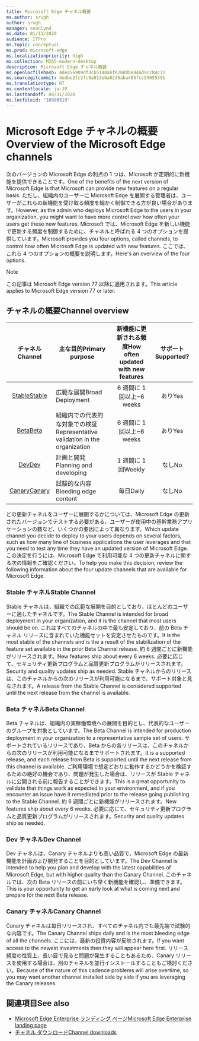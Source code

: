 ```yaml
---
title: Microsoft Edge チャネル概要
ms.author: srugh
author: srugh
manager: seanlynd
ms.date: 01/13/2020
audience: ITPro
ms.topic: conceptual
ms.prod: microsoft-edge
ms.localizationpriority: high
ms.collection: M365-modern-desktop
description: Microsoft Edge チャネル概要
ms.openlocfilehash: 4de456909df3cb5140abfb20ddb884ad9cc84c32
ms.sourcegitcommit: 4edbe2fc2fc9a013e6a0245aba485fcc5905539b
ms.translationtype: HT
ms.contentlocale: ja-JP
ms.lasthandoff: 08/31/2020
ms.locfileid: "10980519"
---
```

# <span data-ttu-id="00f31-103">Microsoft Edge チャネルの概要</span><span class="sxs-lookup"><span data-stu-id="00f31-103">Overview of the Microsoft Edge channels</span></span>

<span data-ttu-id="00f31-104">次のバージョンの Microsoft Edge の利点の 1 つは、Microsoft が定期的に新機能を提供できることです。</span><span class="sxs-lookup"><span data-stu-id="00f31-104">One of the benefits of the next version of Microsoft Edge is that Microsoft can provide new features on a regular basis.</span></span> <span data-ttu-id="00f31-105">ただし、組織内のユーザーに Microsoft Edge を展開する管理者は、ユーザーがこれらの新機能を受け取る頻度を細かく制御できる方が良い場合があります。</span><span class="sxs-lookup"><span data-stu-id="00f31-105">However, as the admin who deploys Microsoft Edge to the users in your organization, you might want to have more control over how often your users get these new features.</span></span> <span data-ttu-id="00f31-106">Microsoft では、Microsoft Edge を新しい機能で更新する頻度を制御するために、チャネルと呼ばれる 4 つのオプションを提供しています。</span><span class="sxs-lookup"><span data-stu-id="00f31-106">Microsoft provides you four options, called channels, to control how often Microsoft Edge is updated with new features.</span></span> <span data-ttu-id="00f31-107">ここでは、これら 4 つのオプションの概要を説明します。</span><span class="sxs-lookup"><span data-stu-id="00f31-107">Here's an overview of the four options.</span></span>
  
> [!NOTE]
> <span data-ttu-id="00f31-108">この記事は Microsoft Edge version 77 以降に適用されます。</span><span class="sxs-lookup"><span data-stu-id="00f31-108">This article applies to Microsoft Edge version 77 or later.</span></span>

## <span data-ttu-id="00f31-109">チャネルの概要</span><span class="sxs-lookup"><span data-stu-id="00f31-109">Channel overview</span></span>

|<span data-ttu-id="00f31-110">チャネル</span><span class="sxs-lookup"><span data-stu-id="00f31-110">Channel</span></span>|<span data-ttu-id="00f31-111">主な目的</span><span class="sxs-lookup"><span data-stu-id="00f31-111">Primary purpose</span></span>|<span data-ttu-id="00f31-112">新機能に更新される頻度</span><span class="sxs-lookup"><span data-stu-id="00f31-112">How often updated with new features</span></span>|<span data-ttu-id="00f31-113">サポート</span><span class="sxs-lookup"><span data-stu-id="00f31-113">Supported?</span></span>|
|:---:|---|:---:|:---:|
|[<span data-ttu-id="00f31-114">Stable</span><span class="sxs-lookup"><span data-stu-id="00f31-114">Stable</span></span>](#stable-channel)|<span data-ttu-id="00f31-115">広範な展開</span><span class="sxs-lookup"><span data-stu-id="00f31-115">Broad Deployment</span></span>|<span data-ttu-id="00f31-116">6 週間に 1 回以上</span><span class="sxs-lookup"><span data-stu-id="00f31-116">~6 weeks</span></span>|<span data-ttu-id="00f31-117">あり</span><span class="sxs-lookup"><span data-stu-id="00f31-117">Yes</span></span>|
|[<span data-ttu-id="00f31-118">Beta</span><span class="sxs-lookup"><span data-stu-id="00f31-118">Beta</span></span>](#beta-channel)|<span data-ttu-id="00f31-119">組織内での代表的な対象での検証</span><span class="sxs-lookup"><span data-stu-id="00f31-119">Representative validation in the organization</span></span>|<span data-ttu-id="00f31-120">6 週間に 1 回以上</span><span class="sxs-lookup"><span data-stu-id="00f31-120">~6 weeks</span></span>|<span data-ttu-id="00f31-121">あり</span><span class="sxs-lookup"><span data-stu-id="00f31-121">Yes</span></span>|
|[<span data-ttu-id="00f31-122">Dev</span><span class="sxs-lookup"><span data-stu-id="00f31-122">Dev</span></span>](#dev-channel)|<span data-ttu-id="00f31-123">計画と開発</span><span class="sxs-lookup"><span data-stu-id="00f31-123">Planning and developing</span></span>|<span data-ttu-id="00f31-124">1 週間に 1 回</span><span class="sxs-lookup"><span data-stu-id="00f31-124">Weekly</span></span>|<span data-ttu-id="00f31-125">なし</span><span class="sxs-lookup"><span data-stu-id="00f31-125">No</span></span>|
|[<span data-ttu-id="00f31-126">Canary</span><span class="sxs-lookup"><span data-stu-id="00f31-126">Canary</span></span>](#canary-channel)|<span data-ttu-id="00f31-127">試験的な内容</span><span class="sxs-lookup"><span data-stu-id="00f31-127">Bleeding edge content</span></span>|<span data-ttu-id="00f31-128">毎日</span><span class="sxs-lookup"><span data-stu-id="00f31-128">Daily</span></span>|<span data-ttu-id="00f31-129">なし</span><span class="sxs-lookup"><span data-stu-id="00f31-129">No</span></span>|

<span data-ttu-id="00f31-130">どの更新チャネルをユーザーに展開するかについては、Microsoft Edge の更新されたバージョンでテストする必要がある、ユーザーが使用中の基幹業務アプリケーションの数など、いくつかの要因によって異なります。</span><span class="sxs-lookup"><span data-stu-id="00f31-130">Which update channel you decide to deploy to your users depends on several factors, such as how many line of business applications the user leverages and that you need to test any time they have an updated version of Microsoft Edge.</span></span> <span data-ttu-id="00f31-131">この決定を行うには、Microsoft Edge で利用可能な 4 つの更新チャネルに関する次の情報をご確認ください。</span><span class="sxs-lookup"><span data-stu-id="00f31-131">To help you make this decision, review the following information about the four update channels that are available for Microsoft Edge.</span></span>

### <span data-ttu-id="00f31-132">Stable チャネル</span><span class="sxs-lookup"><span data-stu-id="00f31-132">Stable Channel</span></span>

<span data-ttu-id="00f31-133">Stable チャネルは、組織での広範な展開を目的としており、ほとんどのユーザーに適したチャネルです。</span><span class="sxs-lookup"><span data-stu-id="00f31-133">The Stable Channel is intended for broad deployment in your organization, and it is the channel that most users should be on.</span></span> <span data-ttu-id="00f31-134">これはすべてのチャネルの中で最も安定しており、前の Beta チャネル リリースに含まれていた機能セットを安定させたものです。</span><span class="sxs-lookup"><span data-stu-id="00f31-134">It is the most stable of the channels and is the a result of the stabilization of the feature set available in the prior Beta Channel release.</span></span> <span data-ttu-id="00f31-135">約 6 週間ごとに新機能がリリースされます。</span><span class="sxs-lookup"><span data-stu-id="00f31-135">New features ship about every 6 weeks.</span></span> <span data-ttu-id="00f31-136">必要に応じて、セキュリティ更新プログラムと品質更新プログラムがリリースされます。</span><span class="sxs-lookup"><span data-stu-id="00f31-136">Security and quality updates ship as needed.</span></span> <span data-ttu-id="00f31-137">Stable チャネルからのリリースは、このチャネルからの次のリリースが利用可能になるまで、サポート対象と見なされます。</span><span class="sxs-lookup"><span data-stu-id="00f31-137">A release from the Stable Channel is considered supported until the next release from the channel is available.</span></span>

### <span data-ttu-id="00f31-138">Beta チャネル</span><span class="sxs-lookup"><span data-stu-id="00f31-138">Beta Channel</span></span>

<span data-ttu-id="00f31-139">Beta チャネルは、組織内の実稼働環境への展開を目的とし、代表的なユーザーのグループを対象としています。</span><span class="sxs-lookup"><span data-stu-id="00f31-139">The Beta Channel is intended for production deployment in your organization to a representative sample set of users.</span></span> <span data-ttu-id="00f31-140">サポートされているリリースであり、Beta からの各リリースは、このチャネルからの次のリリースが利用可能になるまでサポートされます。</span><span class="sxs-lookup"><span data-stu-id="00f31-140">It is a supported release, and each release from Beta is supported until the next release from this channel is available.</span></span> <span data-ttu-id="00f31-141">ご利用環境で想定どおりに動作するかどうかを検証するための絶好の機会であり、問題が発生した場合は、リリースが Stable チャネルに公開される前に報告することができます。</span><span class="sxs-lookup"><span data-stu-id="00f31-141">This is a great opportunity to validate that things work as expected in your environment, and if you encounter an issue have it remediated prior to the release going publishing to the Stable Channel.</span></span> <span data-ttu-id="00f31-142">約 6 週間ごとに新機能がリリースされます。</span><span class="sxs-lookup"><span data-stu-id="00f31-142">New features ship about every 6 weeks.</span></span> <span data-ttu-id="00f31-143">必要に応じて、セキュリティ更新プログラムと品質更新プログラムがリリースされます。</span><span class="sxs-lookup"><span data-stu-id="00f31-143">Security and quality updates ship as needed.</span></span>

### <span data-ttu-id="00f31-144">Dev チャネル</span><span class="sxs-lookup"><span data-stu-id="00f31-144">Dev Channel</span></span>

<span data-ttu-id="00f31-145">Dev チャネルは、Canary チャネルよりも高い品質で、Microsoft Edge の最新機能を計画および開発することを目的としています。</span><span class="sxs-lookup"><span data-stu-id="00f31-145">The Dev Channel is intended to help you plan and develop with the latest capabilities of Microsoft Edge, but with higher quality than the Canary Channel.</span></span> <span data-ttu-id="00f31-146">このチャネルでは、次の Beta リリースの前にいち早く新機能を確認し、準備できます。</span><span class="sxs-lookup"><span data-stu-id="00f31-146">This is your opportunity to get an early look at what is coming next and prepare for the next Beta release.</span></span>

### <span data-ttu-id="00f31-147">Canary チャネル</span><span class="sxs-lookup"><span data-stu-id="00f31-147">Canary Channel</span></span>

<span data-ttu-id="00f31-148">Canary チャネルは毎日リリースされ、すべてのチャネル内でも最先端で試験的な内容です。</span><span class="sxs-lookup"><span data-stu-id="00f31-148">The Canary Channel ships daily and is the most bleeding edge of all the channels.</span></span> <span data-ttu-id="00f31-149">ここには、最新の投資内容が反映されます。</span><span class="sxs-lookup"><span data-stu-id="00f31-149">If you want access to the newest investments then they will appear here first.</span></span> <span data-ttu-id="00f31-150">リリース頻度の性質上、長い目で見ると問題が発生することもあるため、Canary リリースを使用する場合は、別のチャネルを並行インストールすることもご検討ください。</span><span class="sxs-lookup"><span data-stu-id="00f31-150">Because of the nature of this cadence problems will arise overtime, so you may want another channel installed side by side if you are leveraging the Canary releases.</span></span>

## <span data-ttu-id="00f31-151">関連項目</span><span class="sxs-lookup"><span data-stu-id="00f31-151">See also</span></span>

- [<span data-ttu-id="00f31-152">Microsoft Edge Enterprise ランディング ページ</span><span class="sxs-lookup"><span data-stu-id="00f31-152">Microsoft Edge Enterprise landing page</span></span>](https://aka.ms/EdgeEnterprise)
- [<span data-ttu-id="00f31-153">チャネル ダウンロード</span><span class="sxs-lookup"><span data-stu-id="00f31-153">Channel downloads</span></span>](https://aka.ms/EdgeEnterprise)
